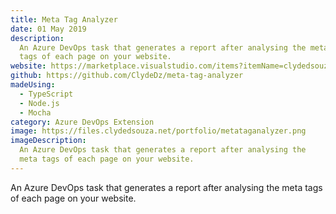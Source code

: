 ```yaml
---
title: Meta Tag Analyzer
date: 01 May 2019
description:
  An Azure DevOps task that generates a report after analysing the meta
  tags of each page on your website.
website: https://marketplace.visualstudio.com/items?itemName=clydedsouza.meta-tag-analyzer
github: https://github.com/ClydeDz/meta-tag-analyzer
madeUsing:
  - TypeScript
  - Node.js
  - Mocha
category: Azure DevOps Extension
image: https://files.clydedsouza.net/portfolio/metataganalyzer.png
imageDescription:
  An Azure DevOps task that generates a report after analysing the
  meta tags of each page on your website.
---
```


An Azure DevOps task that generates a report after analysing the meta tags of each page on your website.
